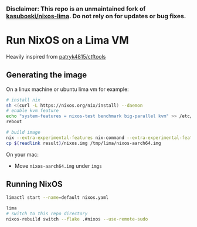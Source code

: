 ### Disclaimer: This repo is an unmaintained fork of [kasuboski/nixos-lima](https://github.com/kasuboski/nixos-lima). Do not rely on for updates or bug fixes.


# Run NixOS on a Lima VM
Heavily inspired from [patryk4815/ctftools](https://github.com/patryk4815/ctftools/tree/master/lima-vm)

## Generating the image
On a linux machine or ubuntu lima vm for example:

```bash
# install nix
sh <(curl -L https://nixos.org/nix/install) --daemon
# enable kvm feature
echo "system-features = nixos-test benchmark big-parallel kvm" >> /etc/nix/nix.conf
reboot

# build image
nix --extra-experimental-features nix-command --extra-experimental-features flakes build .#packages.aarch64-linux.img
cp $(readlink result)/nixos.img /tmp/lima/nixos-aarch64.img
```

On your mac:
* Move `nixos-aarch64.img` under `imgs`

## Running NixOS
```bash
limactl start --name=default nixos.yaml

lima
# switch to this repo directory
nixos-rebuild switch --flake .#nixos --use-remote-sudo
```


